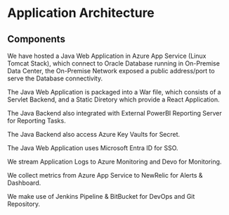 # Application Architecture

## Components

We have hosted a Java Web Application in Azure App Service (Linux Tomcat Stack), which connect to Oracle Database running in On-Premise Data Center, the On-Premise Network exposed a public address/port to serve the Database connectivity.

The Java Web Application is packaged into a War file, which consists of a Servlet Backend, and a Static Diretory which provide a React Application.

The Java Backend also integrated with External PowerBI Reporting Server for Reporting Tasks.

The Java Backend also access Azure Key Vaults for Secret.

The Java Web Application uses Microsoft Entra ID for SSO.

We stream Application Logs to Azure Monitoring and Devo for Monitoring.

We collect metrics from Azure App Service to NewRelic for Alerts & Dashboard.

We make use of Jenkins Pipeline & BitBucket for DevOps and Git Repository.